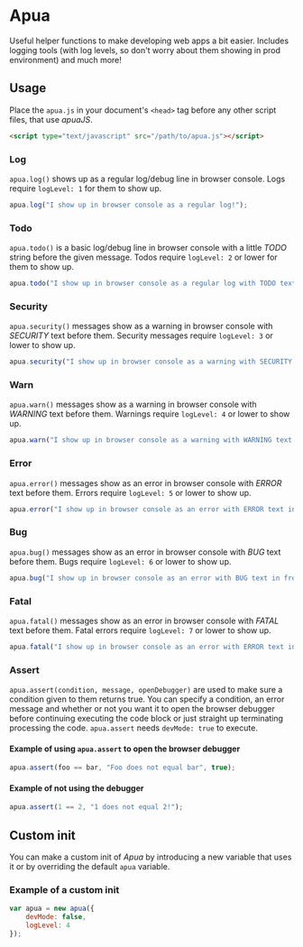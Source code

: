 # Apua
Useful helper functions to make developing web apps a bit easier. Includes logging tools (with log levels, so don't worry about them showing in prod environment) and much more!

## Usage
Place the `apua.js` in your document's `<head>` tag before any other script files, that use *apuaJS*.
```HTML
<script type="text/javascript" src="/path/to/apua.js"></script>
```
### Log
`apua.log()` shows up as a regular log/debug line in browser console. Logs require `logLevel: 1` for them to show up.
```JavaScript
apua.log("I show up in browser console as a regular log!");
```
### Todo
`apua.todo()` is a basic log/debug line in browser console with a little *TODO* string before the given message. Todos require `logLevel: 2` or lower for them to show up.
```JavaScript
apua.todo("I show up in browser console as a regular log with TODO text in front of me!");
```
### Security
`apua.security()` messages show as a warning in browser console with *SECURITY* text before them. Security messages require `logLevel: 3` or lower to show up.
```JavaScript
apua.security("I show up in browser console as a warning with SECURITY text in front of me!");
```
### Warn
`apua.warn()` messages show as a warning in browser console with *WARNING* text before them. Warnings require `logLevel: 4` or lower to show up.
```JavaScript
apua.warn("I show up in browser console as a warning with WARNING text in front of me!");
```
### Error
`apua.error()` messages show as an error in browser console with *ERROR* text before them. Errors require `logLevel: 5` or lower to show up.
```JavaScript
apua.error("I show up in browser console as an error with ERROR text in front of me!");
```
### Bug
`apua.bug()` messages show as an error in browser console with *BUG* text before them. Bugs require `logLevel: 6` or lower to show up.
```JavaScript
apua.bug("I show up in browser console as an error with BUG text in front of me!");
```
### Fatal
`apua.fatal()` messages show as an error in browser console with *FATAL* text before them. Fatal errors require `logLevel: 7` or lower to show up.
```JavaScript
apua.fatal("I show up in browser console as an error with ERROR text in front of me!");
```
### Assert
`apua.assert(condition, message, openDebugger)` are used to make sure a condition given to them returns true. You can specify a condition, an error message and whether or not you want it to open the browser debugger before continuing executing the code block or just straight up terminating processing the code. `apua.assert` needs `devMode: true` to execute.
#### Example of using `apua.assert` to open the browser debugger
```JavaScript
apua.assert(foo == bar, "Foo does not equal bar", true);
```
#### Example of not using the debugger
```JavaScript
apua.assert(1 == 2, "1 does not equal 2!");
```

## Custom init
You can make a custom init of *Apua* by introducing a new variable that uses it or by overriding the default `apua` variable.
### Example of a custom init
```JavaScript
var apua = new apua({
    devMode: false,
    logLevel: 4
});
```
